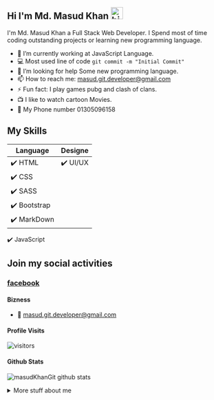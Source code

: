 ## Hi I'm Md. Masud Khan <img src="https://user-images.githubusercontent.com/1303154/88677602-1635ba80-d120-11ea-84d8-d263ba5fc3c0.gif" width="28px" alt="hi">

I'm Md. Masud Khan a Full Stack Web Developer. I Spend most of time coding outstanding projects or learning new programming language.


- 🔭 I’m currently working at JavaScript Language.
- :computer: Most used line of code `git commit -m "Initial Commit"`
- 🤔 I’m looking for help Some new programming language.
- 📫 How to reach me: masud.git.developer@gmail.com
- ⚡ Fun fact: I play games pubg and clash of clans.
- :tv: I like to watch cartoon Movies.
- :calling: My Phone number 01305096158

## My Skills 

Language | Designe
------------ | -----------
:heavy_check_mark: HTML | :heavy_check_mark: UI/UX
:heavy_check_mark: CSS | 
:heavy_check_mark: SASS |
:heavy_check_mark: Bootstrap |
:heavy_check_mark: MarkDown |
:heavy_check_mark: JavaScript

## Join my social activities

### [facebook](https://www.facebook.com/mkhangaz2/ "My Facebook Id")


#### Bizness

- :email: masud.git.developer@gmail.com


#### Profile Visits 

![visitors](https://visitor-badge.glitch.me/badge?page_id=masudKhanGit.masudKhanGit)



#### Github Stats

![masudKhanGit github stats](https://github-readme-stats.vercel.app/api?username=masudKhanGit&count_private=true&theme=tokyonight&hide=contribs,prs)

<details>
<summary>
  More stuff about me
</summary>

<br >

I love sharing knowledge , courses and posts together for helping other developers!



</details>
